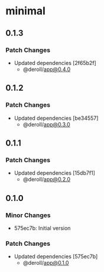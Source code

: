 # minimal

## 0.1.3

### Patch Changes

-   Updated dependencies [2f65b2f]
    -   @deroll/app@0.4.0

## 0.1.2

### Patch Changes

-   Updated dependencies [be34557]
    -   @deroll/app@0.3.0

## 0.1.1

### Patch Changes

-   Updated dependencies [15db7f1]
    -   @deroll/app@0.2.0

## 0.1.0

### Minor Changes

-   575ec7b: Initial version

### Patch Changes

-   Updated dependencies [575ec7b]
    -   @deroll/app@0.1.0
